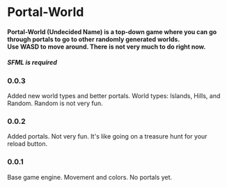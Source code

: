 # Portal-World
#### Portal-World (Undecided Name) is a top-down game where you can go through portals to go to other randomly generated worlds.<br> Use WASD to move around. There is not very much to do right now.

##### SFML is required

### 0.0.3
Added new world types and better portals. World types: Islands, Hills, and Random. Random is not very fun.

### 0.0.2
Added portals. Not very fun. It's like going on a treasure hunt for your reload button.

### 0.0.1
Base game engine. Movement and colors. No portals yet.
